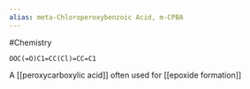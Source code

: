 ```yaml
---
alias: meta-Chloroperoxybenzoic Acid, m-CPBA
---
```

#Chemistry
```smiles
OOC(=O)C1=CC(Cl)=CC=C1
```
A [[peroxycarboxylic acid]] often used for [[epoxide formation]]